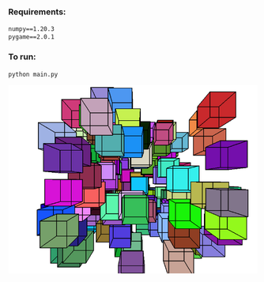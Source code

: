 ### Requirements:
```
numpy==1.20.3
pygame==2.0.1
```
### To run:
```
python main.py
```
![txt](images/img.png?raw=True)
